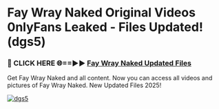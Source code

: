 # Fay Wray Naked Original Videos 0nlyFans Leaked - Files Updated! (dgs5)

<h3>🔴 CLICK HERE 🌐==►► <a href="https://tinyurl.com/up5wt9bj" rel="nofollow">Fay Wray Naked Updated Files</a></h3>

Get Fay Wray Naked and all content. Now you can access all videos and pictures of Fay Wray Naked. New Updated Files 2025!

[![dgs5](https://i.imgur.com/ABiUzMV.gif)](https://tinyurl.com/up5wt9bj)
